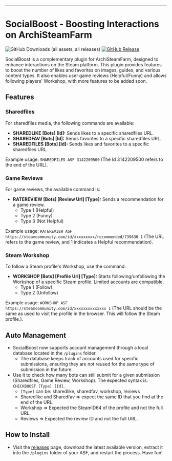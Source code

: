 ---
# SocialBoost - Boosting Interactions on ArchiSteamFarm
![GitHub Downloads (all assets, all releases)](https://img.shields.io/github/downloads/TheRhanderson/socialboost-asf/total)
[![GitHub Release](https://img.shields.io/github/v/release/TheRhanderson/socialboost-asf?logo=github)](https://github.com/TheRhanderson/socialboost-asf/releases)

SocialBoost is a complementary plugin for ArchiSteamFarm, designed to enhance interactions on the Steam platform. This plugin provides features to boost the number of likes and favorites on images, guides, and various content types. It also enables user game reviews (Helpful/Funny) and allows following players' Workshop, with more features to be added soon.

## Features

### Sharedfiles
For sharedfiles media, the following commands are available:

- **SHAREDLIKE [Bots] [Id]:** Sends likes to a specific sharedfiles URL.
- **SHAREDFAV [Bots] [Id]:** Sends favorites to a specific sharedfiles URL.
- **SHAREDFILES [Bots] [Id]:** Sends likes and favorites to a specific sharedfiles URL.

Example usage: `SHAREDFILES ASF 3142209500` (The Id 3142209500 refers to the end of the URL).

### Game Reviews
For game reviews, the available command is:

- **RATEREVIEW [Bots] [Review Url] [Type]:** Sends a recommendation for a game review.
  - Type 1 (Helpful)
  - Type 2 (Funny)
  - Type 3 (Not Helpful)

Example usage: `RATEREVIEW ASF https://steamcommunity.com/id/xxxxxxxxx/recommended/739630 1` (The URL refers to the game review, and 1 indicates a Helpful recommendation).

### Steam Workshop
To follow a Steam profile's Workshop, use the command:

- **WORKSHOP [Bots] [Profile Url] [Type]:** Starts following/unfollowing the Workshop of a specific Steam profile. Limited accounts are compatible.
  - Type 1 (Follow)
  - Type 2 (Unfollow)

Example usage: `WORKSHOP ASF https://steamcommunity.com/id/xxxxxxxxxxxxxx 1` (The URL should be the same as used to visit the profile in the browser. This will follow the Steam profile.).

## Auto Management
* SocialBoost now supports account management through a local database located in the ``/plugins`` folder.
  * The database keeps track of accounts used for specific submissions, ensuring they are not reused for the same type of submission in the future.
* Use it to check how many bots can still submit for a given submission (Sharedfiles, Game Review, Workshop). The expected syntax is: ``CHECKBOOST [Type] [Id]``.
   * ``[Type]`` can be: sharedlike, sharedfav, workshop, reviews
   * Sharedlike and Sharedfav => expect the same ID that you find at the end of the URL.
   * Workshop => Expected the SteamID64 of the profile and not the full URL.
   * Reviews => Expected the review ID and not the full URL.

## How to Install
* Visit the [releases](https://github.com/TheRhanderson/socialboost-asf/releases) page, download the latest available version, extract it into the ``/plugins`` folder of your ASF, and restart the process. Have fun!

